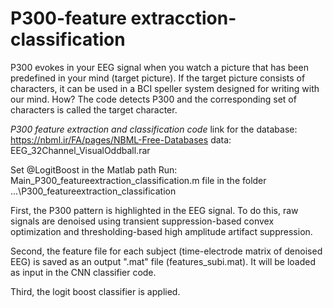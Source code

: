 # P300-feature extracction-classification

P300 evokes in your EEG signal when you watch a picture that has been predefined in your mind (target picture). If the target picture consists of characters, it can be used in a BCI speller system designed for writing with our mind.
How? The code detects P300 and the corresponding set of characters is called the target character.
   
*P300 feature extraction and classification code*
link for the database: https://nbml.ir/FA/pages/NBML-Free-Databases data: EEG_32Channel_VisualOddball.rar

Set @LogitBoost in the Matlab path
Run: Main_P300_featureextraction_classification.m file in the folder ...\P300_featureextraction_classification

First, the P300 pattern is highlighted in the EEG signal.
To do this, raw signals are denoised using transient suppression-based convex optimization and thresholding-based high amplitude artifact suppression.

Second, the feature file for each subject (time-electrode matrix of denoised EEG) is saved as an output ".mat" file (features_subi.mat).
It will be loaded as input in the CNN classifier code.

Third, the logit boost classifier is applied.
